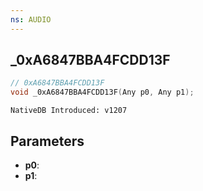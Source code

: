 ```yaml
---
ns: AUDIO
---
```

## _0xA6847BBA4FCDD13F

```c
// 0xA6847BBA4FCDD13F
void _0xA6847BBA4FCDD13F(Any p0, Any p1);
```

```
NativeDB Introduced: v1207
```

## Parameters
* **p0**:
* **p1**:
